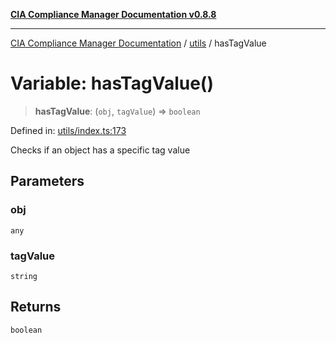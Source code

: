 [**CIA Compliance Manager Documentation v0.8.8**](../../README.md)

***

[CIA Compliance Manager Documentation](../../modules.md) / [utils](../README.md) / hasTagValue

# Variable: hasTagValue()

> **hasTagValue**: (`obj`, `tagValue`) => `boolean`

Defined in: [utils/index.ts:173](https://github.com/Hack23/cia-compliance-manager/blob/283c1f3ddf6c7084b20c21176cda3bc5166ffcb9/src/utils/index.ts#L173)

Checks if an object has a specific tag value

## Parameters

### obj

`any`

### tagValue

`string`

## Returns

`boolean`
